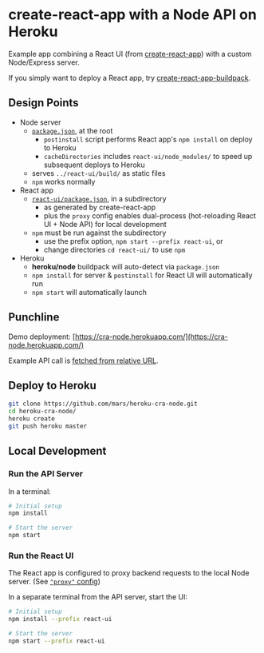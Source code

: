 # create-react-app with a Node API on Heroku

Example app combining a React UI (from [create-react-app](https://github.com/facebookincubator/create-react-app)) with a custom Node/Express server.

If you simply want to deploy a React app, try [create-react-app-buildpack](https://github.com/mars/create-react-app-buildpack).


## Design Points

* Node server
  * [`package.json`](package.json), at the root
    * `postinstall` script performs React app's `npm install` on deploy to Heroku
    * `cacheDirectories` includes `react-ui/node_modules/` to speed up subsequent deploys to Heroku
  * serves `../react-ui/build/` as static files
  * `npm` works normally
* React app
  * [`react-ui/package.json`](react-ui/package.json), in a subdirectory
    * as generated by create-react-app
    * plus the `proxy` config enables dual-process (hot-reloading React UI + Node API) for local development
  * `npm` must be run against the subdirectory
    * use the prefix option, `npm start --prefix react-ui`, or
    * change directories `cd react-ui/` to use `npm`
* Heroku
  * **heroku/node** buildpack will auto-detect via `package.json`
  * `npm install` for server & `postinstall` for React UI will automatically run
  * `npm start` will automatically launch


## Punchline

Demo deployment: [https://cra-node.herokuapp.com/](https://cra-node.herokuapp.com/)

Example API call is [fetched from relative URL](react-ui/src/App.js#L16).


## Deploy to Heroku

```bash
git clone https://github.com/mars/heroku-cra-node.git
cd heroku-cra-node/
heroku create
git push heroku master
```


## Local Development

### Run the API Server

In a terminal:

```bash
# Initial setup
npm install

# Start the server
npm start
```


### Run the React UI

The React app is configured to proxy backend requests to the local Node server. (See [`"proxy"` config](react-ui/package.json))

In a separate terminal from the API server, start the UI:

```bash
# Initial setup
npm install --prefix react-ui

# Start the server
npm start --prefix react-ui
```